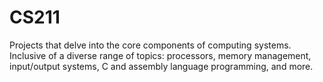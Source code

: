 # CS211
Projects that delve into the core components of computing systems. Inclusive of a diverse range of topics: processors, memory management, input/output systems, C and assembly language programming, and more.
